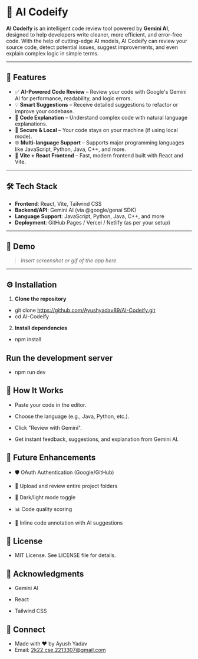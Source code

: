 # 🚀 AI Codeify

**AI Codeify** is an intelligent code review tool powered by **Gemini AI**, designed to help developers write cleaner, more efficient, and error-free code. With the help of cutting-edge AI models, AI Codeify can review your source code, detect potential issues, suggest improvements, and even explain complex logic in simple terms.

---

## 📌 Features

- ✅ **AI-Powered Code Review** – Review your code with Google's Gemini AI for performance, readability, and logic errors.
- 💡 **Smart Suggestions** – Receive detailed suggestions to refactor or improve your codebase.
- 🧠 **Code Explanation** – Understand complex code with natural language explanations.
- 🔐 **Secure & Local** – Your code stays on your machine (if using local mode).
- 🌐 **Multi-language Support** – Supports major programming languages like JavaScript, Python, Java, C++, and more.
- 🧩 **Vite + React Frontend** – Fast, modern frontend built with React and Vite.

---

## 🛠️ Tech Stack

- **Frontend**: React, Vite, Tailwind CSS
- **Backend/API**: Gemini AI (via @google/genai SDK)
- **Language Support**: JavaScript, Python, Java, C++, and more
- **Deployment**: GitHub Pages / Vercel / Netlify (as per your setup)

---

## 📸 Demo

> _Insert screenshot or gif of the app here._

---

## ⚙️ Installation

1. **Clone the repository**

- git clone https://github.com/Ayushyadav89/AI-Codeify.git
- cd AI-Codeify

2. **Install dependencies**

- npm install

## Run the development server
- npm run dev

## 🧪 How It Works
- Paste your code in the editor.

- Choose the language (e.g., Java, Python, etc.).

- Click "Review with Gemini".

- Get instant feedback, suggestions, and explanation from Gemini AI.

## 🚧 Future Enhancements
- 🛡️ OAuth Authentication (Google/GitHub)

- 📂 Upload and review entire project folders

- 🎨 Dark/light mode toggle

- 📊 Code quality scoring

- 🤖 Inline code annotation with AI suggestions

## 📄 License
- MIT License. See LICENSE file for details.

## 🤝 Acknowledgments
- Gemini AI

- React

- Tailwind CSS

## 🔗 Connect
- Made with ❤️ by Ayush Yadav
- Email: 2k22.cse.2213307@gmail.com
